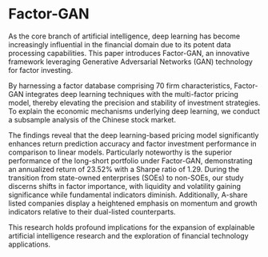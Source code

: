 # Factor-GAN
As the core branch of artificial intelligence, deep learning has become increasingly influential in the financial domain due to its potent data processing capabilities. This paper introduces Factor-GAN, an innovative framework leveraging Generative Adversarial Networks (GAN) technology for factor investing. 

By harnessing a factor database comprising 70 firm characteristics, Factor-GAN integrates deep learning techniques with the multi-factor pricing model, thereby elevating the precision and stability of investment strategies. To explain the economic mechanisms underlying deep learning, we conduct a subsample analysis of the Chinese stock market. 

The findings reveal that the deep learning-based pricing model significantly enhances return prediction accuracy and factor investment performance in comparison to linear models.  Particularly noteworthy is the superior performance of the long-short portfolio under Factor-GAN, demonstrating an annualized return of 23.52\% with a Sharpe ratio of 1.29. During the transition from state-owned enterprises (SOEs) to non-SOEs, our study discerns shifts in factor importance, with liquidity and volatility gaining significance while fundamental indicators diminish. Additionally, A-share listed companies display a heightened emphasis on momentum and growth indicators relative to their dual-listed counterparts. 

This research holds profound implications for the expansion of explainable artificial intelligence research and the exploration of financial technology applications. 
